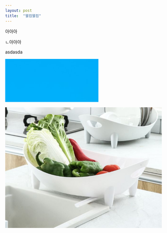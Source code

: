 ```yaml
---
layout: post
title:  "웰컴웰컴"
---
```


아아아

ㄴ아아아

asdasda

![image-20220321061513705](../images/2021-03-21-13/image-20220321061513705.png)

![23523521](../images/2021-03-21-13/23523521.PNG)

